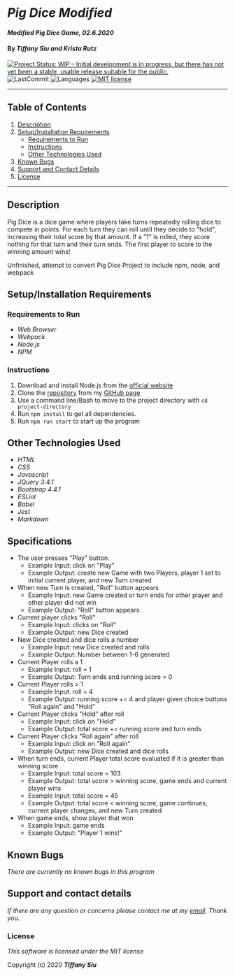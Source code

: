 # _Pig Dice Modified_

#### _Modified Pig Dice Game, 02.6.2020_

#### By _**Tiffany Siu and Krista Rutz**_

[![Project Status: WIP – Initial development is in progress, but there has not yet been a stable, usable release suitable for the public.](https://www.repostatus.org/badges/latest/wip.svg)](https://www.repostatus.org/#wip) 
![LastCommit](https://img.shields.io/github/last-commit/tsiu88/wordcounter-csharp)
![Languages](https://img.shields.io/github/languages/top/tsiu88/wordcounter-csharp)
[![MIT license](https://img.shields.io/badge/License-MIT-orange.svg)](https://lbesson.mit-license.org/)

---
## Table of Contents
1. [Description](#description)
2. [Setup/Installation Requirements](#setup/installation-requirements)
    - [Requirements to Run](#requirements-to-run)
    - [Instructions](#instructions)
    - [Other Technologies Used](#other-technologies-used)
3. [Known Bugs](#known-bugs)
4. [Support and Contact Details](#support-and-contact-details)
5. [License](#license)
---

## Description

Pig Dice is a dice game where players take turns repeatedly rolling dice to compete in points. For each turn they can roll until they decide to "hold", increasing their total score by that amount. If a "1" is rolled, they score nothing for that turn and their turn ends. The first player to score to the winning amount wins!

Unfinished, attempt to convert Pig Dice Project to include npm, node, and webpack

## Setup/Installation Requirements

### Requirements to Run

* _Web Browser_
* _Webpack_
* _Node.js_
* _NPM_

### Instructions

1. Download and install Node.js from the [official website](https://nodejs.org/en/download/)
2. Clone the [repository](https://github.com/TSiu88/pig-dice-modified.git) from my [GitHub page](https://github.com/TSiu88)
3. Use a command line/Bash to move to the project directory with `cd project-directory`
4. Run `npm install` to get all dependencies. 
5. Run `npm run start` to start up the program

## Other Technologies Used

* _HTML_
* _CSS_
* _Javascript_
* _JQuery 3.4.1_
* _Bootstrap 4.4.1_
* _ESLint_
* _Babel_
* _Jest_
* _Markdown_

## Specifications

* The user presses "Play" button
  * Example Input: click on "Play"
  * Example Output: create new Game with two Players, player 1 set to initial current player, and new Turn created
* When new Turn is created, "Roll" button appears
  * Example Input: new Game created or turn ends for other player and other player did not win
  * Example Output: "Roll" button appears
* Current player clicks "Roll"
  * Example Input: clicks on "Roll"
  * Example Output: new Dice created
* New Dice created and dice rolls a number
  * Example Input: new Dice created and rolls
  * Example Output: Number between 1-6 generated
* Current Player rolls a 1
  * Example Input: roll = 1
  * Example Output: Turn ends and running score = 0
* Current Player rolls > 1
  * Example Input: roll = 4
  * Example Output: running score += 4 and player given choice buttons "Roll again" and "Hold"
* Current Player clicks "Hold" after roll
  * Example Input: click on "Hold"
  * Example Output: total score += running score and turn ends
* Current Player clicks "Roll again" after roll
  * Example Input: click on "Roll again"
  * Example Output: new Dice created and dice rolls
* When turn ends, current Player total score evaluated if it is greater than winning score
  * Example Input: total score = 103
  * Example Output: total score > winning score, game ends and current player wins
  * Example Input: total score = 45
  * Example Output: total score < winning score, game continues, current player changes, and new Turn created
* When game ends, show player that won
  * Example Input: game ends
  * Example Output: "Player 1 wins!"

## Known Bugs

_There are currently no known bugs in this program_

## Support and contact details

_If there are any question or concerns please contact me at my [email](mailto:tsiu88@gmail.com). Thank you._

### License

*This software is licensed under the MIT license*

Copyright (c) 2020 **_Tiffany Siu_**
